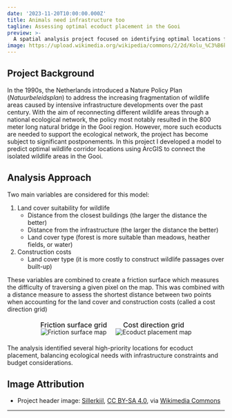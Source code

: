 ```yaml
---
date: '2023-11-20T10:00:00.000Z'
title: Animals need infrastructure too
tagline: Assessing optimal ecoduct placement in the Gooi
preview: >-
  A spatial analysis project focused on identifying optimal locations for wildlife crossings (ecoducts) in the Gooi region of the Netherlands.
image: https://upload.wikimedia.org/wikipedia/commons/2/2d/Kolu_%C3%B6kodukt_Tartu_maanteel_2021._aasta_septembris.jpg
---
```


## Project Background

In the 1990s, the Netherlands introduced a Nature Policy Plan (*Natuurbeleidsplan*) to address the increasing fragmentation of wildlife areas caused by intensive infrastructure developments over the past century. With the aim of reconnecting different wildlife areas through a national ecological network, the policy most notably resulted in the 800 meter long natural bridge in the Gooi region. However, more such ecoducts are needed to support the ecological network, the project has become subject to significant postponements. In this project I developed a model to predict optimal wildlife corridor locations using ArcGIS to connect the isolated wildlife areas in the Gooi.  

## Analysis Approach


Two main variables are considered for this model:
1. Land cover suitability for wildlife
    - Distance from the closest buildings (the larger the distance the better)
    - Distance from the infrastructure (the larger the distance the better)
    - Land cover type (forest is more suitable than meadows,      heather fields, or water)
2. Construction costs
    - Land cover type (it is more costly to construct wildlife passages over built-up)

These variables are combined to create a friction surface which measures the difficulty of traversing a given pixel on the map. This was combined with a distance measure to assess the shortest distance between two points when accounting for the land cover and construction costs (called a cost direction grid)

<div class="ecoduct-images" style="display: flex; gap: 20px; justify-content: center; margin: 20px 0;">
  <div style="text-align: center;">
    <h4 style="font-size: 1rem; font-weight: 500; margin: 0; line-height: 1;">Friction surface grid</h4>
    <img src="/images/project_pics/Friction.png" alt="Friction surface map" style="max-width: 100%; height: auto;" />
  </div>
  <div style="text-align: center;">
    <h4 style="font-size: 1rem; font-weight: 500; margin: 0; line-height: 1;">Cost direction grid</h4>
    <img src="/images/project_pics/Layout.png" alt="Ecoduct placement map" style="max-width: 100%; height: auto;" />
  </div>
</div>


The analysis identified several high-priority locations for ecoduct placement, balancing ecological needs with infrastructure constraints and budget considerations.

## Image Attribution
- Project header image: [Sillerkiil](https://commons.wikimedia.org/wiki/File:Kolu_%C3%B6kodukt_Tartu_maanteel_2021._aasta_septembris.jpg), [CC BY-SA 4.0](https://creativecommons.org/licenses/by-sa/4.0), via [Wikimedia Commons](https://commons.wikimedia.org/wiki/File:Kolu_%C3%B6kodukt_Tartu_maanteel_2021._aasta_septembris.jpg)

---



